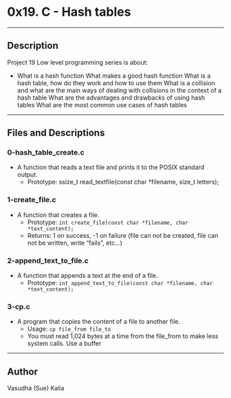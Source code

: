 # 0x19. C - Hash tables
---
## Description

Project 19 Low level programming series is about:
* What is a hash function
What makes a good hash function
What is a hash table, how do they work and how to use them
What is a collision and what are the main ways of dealing with collisions in the context of a hash table
What are the advantages and drawbacks of using hash tables
What are the most common use cases of hash tables

---
## Files and Descriptions

### 0-hash_table_create.c
* A function that reads a text file and prints it to the POSIX standard output.
  * Prototype: ssize_t read_textfile(const char *filename, size_t letters);

### 1-create_file.c
* A function that creates a file.
    * Prototype: ```int create_file(const char *filename, char *text_content);```
    * Returns: 1 on success, -1 on failure (file can not be created, file can not be written, write “fails”, etc…)

### 2-append_text_to_file.c
* A function that appends a text at the end of a file.
    * Prototype: ```int append_text_to_file(const char *filename, char *text_content);```

### 3-cp.c
* A program that copies the content of a file to another file.
    * Usage: ```cp file_from file_to```
    * You must read 1,024 bytes at a time from the file_from to make less system calls. Use a buffer

---
## Author
Vasudha (Sue) Kalia 
